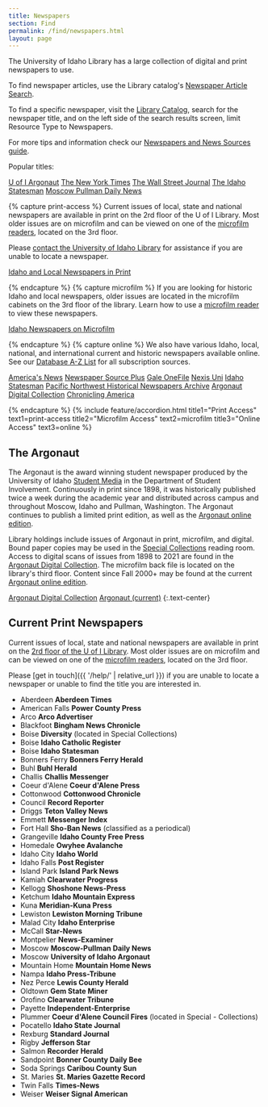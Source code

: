 ```yaml
---
title: Newspapers
section: Find
permalink: /find/newspapers.html
layout: page
---
```


The University of Idaho Library has a large collection of digital and print newspapers to use.

To find newspaper articles, use the Library catalog's <a href="https://alliance-uidaho.primo.exlibrisgroup.com/discovery/npsearch?vid=01ALLIANCE_UID:UID&lang=en">Newspaper Article Search</a>.

To find a specific newspaper, visit the <a href="https://alliance-uidaho.primo.exlibrisgroup.com/discovery/search?vid=01ALLIANCE_UID:UID" >Library Catalog</a>, search for the newspaper title, and on the left side of the search results screen, limit Resource Type to Newspapers.

For more tips and information check our <a href="https://libguides.uidaho.edu/newspapers">Newspapers and News Sources guide</a>.

Popular titles:

<a class="btn btn-outline-pride-gold btn-sm m-1" href="http://www.uiargonaut.com">U of I Argonaut</a>
<a class="btn btn-outline-pride-gold btn-sm m-1" href="https://libguides.uidaho.edu/nytimes">The New York Times</a>
<a class="btn btn-outline-pride-gold btn-sm m-1" href="https://www.proquest.com/publication/10482/citation/A6DF155C1C2F4C02PQ/">The Wall Street Journal</a>
<a class="btn btn-outline-pride-gold btn-sm m-1" href="https://alliance-uidaho.primo.exlibrisgroup.com/discovery/fulldisplay?context=L&vid=01ALLIANCE_UID:UID&search_scope=DN_and_CI&tab=Everything&docid=alma996086888001851">The Idaho Statesman</a>
<a class="btn btn-outline-pride-gold btn-sm m-1" href="https://alliance-uidaho.primo.exlibrisgroup.com/discovery/fulldisplay?context=L&vid=01ALLIANCE_UID:UID&search_scope=DN_and_CI&tab=Everything&docid=alma996116486601851">Moscow Pullman Daily News</a>

{% capture print-access %}
Current issues of local, state and national newspapers are available in print on the 2rd floor of the U of I Library. Most older issues are on microfilm and can be viewed on one of the <a href="https://libguides.uidaho.edu/c.php?g=363251&amp;p=2453687" >microfilm readers</a>, located on the 3rd floor.

Please <a href="{{ '/help/' | relative_url }}" >contact the University of Idaho Library</a> for assistance if you are unable to locate a newspaper.

<a href="#current-print-newspapers" class="btn btn-secondary my-2" >Idaho and Local Newspapers in Print</a>

{% endcapture %}
{% capture microfilm %}
If you are looking for historic Idaho and local newspapers, older issues are located in the microfilm cabinets on the 3rd floor of the library. Learn how to use a <a href="https://libguides.uidaho.edu/c.php?g=363251&amp;p=2453687" >microfilm reader</a> to view these newspapers.

<a href="microfilm.html" class="btn btn-secondary my-2" >Idaho Newspapers on Microfilm</a>

{% endcapture %}
{% capture online %}
We also have various Idaho, local, national, and international current and historic newspapers available online. See our <a href="https://libguides.uidaho.edu/az/databases?q=newspapers">Database  A-Z List</a> for all subscription sources.

<a href="https://uidaho.idm.oclc.org/login?url=https://infoweb.newsbank.com/resources/?p=AMNEWS" class="btn btn-outline-pride-gold my-2" >America's News</a>
<a href="https://uidaho.idm.oclc.org/login?url=https://search.ebscohost.com/login.asp?profile=ehost&defaultdb=n5h" class="btn btn-outline-pride-gold my-2" >Newspaper Source Plus</a>
<a href="https://uidaho.idm.oclc.org/login?url=https://infotrac.galegroup.com/itweb/mosc00780?db=stnd" class="btn btn-outline-pride-gold my-2" >Gale OneFile</a>
<a href="https://uidaho.idm.oclc.org/login?url=https://www.nexisuni.com" class="btn btn-outline-pride-gold my-2" >Nexis Uni</a>
<a href="https://uidaho.idm.oclc.org/login?url=https://infoweb.newsbank.com/resources/search/nb?p=AMNEWS&t=favorite%3AIDAHO%21Idaho%20Statesman%2C%20The" class="btn btn-outline-pride-gold my-2" >Idaho Statesman</a>
<a href="https://uidaho.idm.oclc.org/login?url=https://infoweb.newsbank.com/?db=EANX" class="btn btn-outline-pride-gold my-2" >Pacific Northwest Historical Newspapers Archive</a>
<a href="https://www.lib.uidaho.edu/digital/argonaut/index.html" class="btn btn-outline-pride-gold my-2" >Argonaut Digital Collection</a>
<a href="https://chroniclingamerica.loc.gov" class="btn btn-outline-pride-gold my-2" >Chronicling America</a>

{% endcapture %}
{% include feature/accordion.html title1="Print Access" text1=print-access title2="Microfilm Access" text2=microfilm title3="Online Access" text3=online %}

## The Argonaut

The Argonaut is the award winning student newspaper produced by the University of Idaho <a href="https://www.uidaho.edu/student-life/get-involved/student-media" >Student Media</a> in the Department of Student Involvement. Continuously in print since 1898, it was historically published twice a week during the academic year and distributed across campus and throughout Moscow, Idaho and Pullman, Washington. The Argonaut continues to publish a limited print edition, as well as the <a href="https://www.uiargonaut.com/">Argonaut online edition</a>.

Library holdings include issues of Argonaut in print, microfilm, and digital. Bound paper copies may be used in the <a href="{{ '/special-collections/index.html' | relative_url }}">Special Collections</a> reading room. Access to digital scans of issues from 1898 to 2021 are found in the <a href="https://www.lib.uidaho.edu/digital/argonaut/">Argonaut Digital Collection</a>. The microfilm back file is located on the library's third floor. Content since Fall 2000+ may be found at the current <a href="https://www.uiargonaut.com/">Argonaut online edition</a>.

<a href="https://www.lib.uidaho.edu/digital/argonaut/" class="m-1 btn btn-outline-pride-gold">Argonaut Digital Collection</a>
<a href="https://www.uiargonaut.com/" class="m-1 btn btn-outline-pride-gold">Argonaut (current)</a>
{:.text-center}

## Current Print Newspapers

Current issues of local, state and national newspapers are available in print on the [2rd floor of the U of I Library](/about/maps.html#second-floor). 
Most older issues are on microfilm and can be viewed on one of the [microfilm readers](https://libguides.uidaho.edu/c.php?g=363251&p=2453687), located on the 3rd floor.

Please [get in touch]({{ '/help/' | relative_url }}) if you are unable to locate a newspaper or unable to find the title you are interested in.

- Aberdeen **Aberdeen Times**
- American Falls **Power County Press**
- Arco **Arco Advertiser**
- Blackfoot **Bingham News Chronicle**
- Boise **Diversity** (located in Special Collections)
- Boise **Idaho Catholic Register**
- Boise **Idaho Statesman**
- Bonners Ferry **Bonners Ferry Herald**
- Buhl **Buhl Herald**
- Challis **Challis Messenger**
- Coeur d'Alene **Coeur d'Alene Press**
- Cottonwood **Cottonwood Chronicle**
- Council **Record Reporter**
- Driggs **Teton Valley News**
- Emmett **Messenger Index**
- Fort Hall **Sho-Ban News** (classified as a periodical)
- Grangeville **Idaho County Free Press**
- Homedale **Owyhee Avalanche**
- Idaho City **Idaho World**
- Idaho Falls **Post Register**
- Island Park **Island Park News**
- Kamiah **Clearwater Progress**
- Kellogg **Shoshone News-Press**
- Ketchum **Idaho Mountain Express**
- Kuna **Meridian-Kuna Press**
- Lewiston **Lewiston Morning Tribune**
- Malad City **Idaho Enterprise**
- McCall **Star-News**
- Montpelier **News-Examiner**
- Moscow **Moscow-Pullman Daily News**
- Moscow **University of Idaho Argonaut**
- Mountain Home **Mountain Home News**
- Nampa **Idaho Press-Tribune**
- Nez Perce **Lewis County Herald**
- Oldtown **Gem State Miner**
- Orofino **Clearwater Tribune**
- Payette **Independent-Enterprise**
- Plummer **Coeur d'Alene Council Fires** (located in Special - Collections)
- Pocatello **Idaho State Journal**
- Rexburg **Standard Journal**
- Rigby **Jefferson Star**
- Salmon **Recorder Herald**
- Sandpoint **Bonner County Daily Bee**
- Soda Springs **Caribou County Sun**
- St. Maries **St. Maries Gazette Record**
- Twin Falls **Times-News**
- Weiser **Weiser Signal American**
